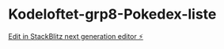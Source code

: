 # Kodeloftet-grp8-Pokedex-liste

[Edit in StackBlitz next generation editor ⚡️](https://stackblitz.com/~/github.com/helgeh123/Kodeloftet-grp8-Pokedex-liste)